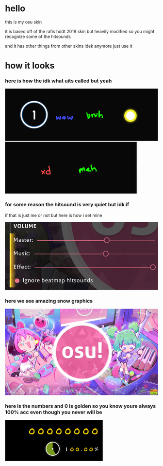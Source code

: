 # hello
this is my osu skin

it is based off of the rafis hddt 2018 skin but heavily modified so you might recognize some of the hitsounds

and it has other things from other skins idek anymore just use it

# how it looks

### here is how the idk what uits called but yeah
![circle, 50, 100, cursor](https://github.com/cpuQ/skin/blob/main/2023-02-01%2017.28.28.png)
![miss and 100k](https://github.com/cpuQ/skin/blob/main/2023-02-01%2017.28.17.png)

### for some reason the hitsound is very quiet but idk if
if that is just me or not but here is how i set mine

![volume](https://github.com/cpuQ/skin/blob/main/2023-02-01%2017.27.25.png)

### here we see amazing snow graphics
![snow](https://github.com/cpuQ/skin/blob/main/2023-02-01%2017.27.35.png)

### here is the numbers and 0 is golden so you know youre always 100% acc even though you never will be
![numbers](https://github.com/cpuQ/skin/blob/main/2023-02-01%2017.29.06.png)
